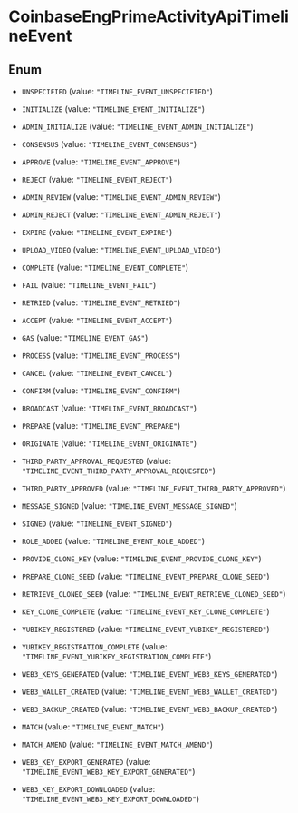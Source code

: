 
# CoinbaseEngPrimeActivityApiTimelineEvent

## Enum


* `UNSPECIFIED` (value: `"TIMELINE_EVENT_UNSPECIFIED"`)

* `INITIALIZE` (value: `"TIMELINE_EVENT_INITIALIZE"`)

* `ADMIN_INITIALIZE` (value: `"TIMELINE_EVENT_ADMIN_INITIALIZE"`)

* `CONSENSUS` (value: `"TIMELINE_EVENT_CONSENSUS"`)

* `APPROVE` (value: `"TIMELINE_EVENT_APPROVE"`)

* `REJECT` (value: `"TIMELINE_EVENT_REJECT"`)

* `ADMIN_REVIEW` (value: `"TIMELINE_EVENT_ADMIN_REVIEW"`)

* `ADMIN_REJECT` (value: `"TIMELINE_EVENT_ADMIN_REJECT"`)

* `EXPIRE` (value: `"TIMELINE_EVENT_EXPIRE"`)

* `UPLOAD_VIDEO` (value: `"TIMELINE_EVENT_UPLOAD_VIDEO"`)

* `COMPLETE` (value: `"TIMELINE_EVENT_COMPLETE"`)

* `FAIL` (value: `"TIMELINE_EVENT_FAIL"`)

* `RETRIED` (value: `"TIMELINE_EVENT_RETRIED"`)

* `ACCEPT` (value: `"TIMELINE_EVENT_ACCEPT"`)

* `GAS` (value: `"TIMELINE_EVENT_GAS"`)

* `PROCESS` (value: `"TIMELINE_EVENT_PROCESS"`)

* `CANCEL` (value: `"TIMELINE_EVENT_CANCEL"`)

* `CONFIRM` (value: `"TIMELINE_EVENT_CONFIRM"`)

* `BROADCAST` (value: `"TIMELINE_EVENT_BROADCAST"`)

* `PREPARE` (value: `"TIMELINE_EVENT_PREPARE"`)

* `ORIGINATE` (value: `"TIMELINE_EVENT_ORIGINATE"`)

* `THIRD_PARTY_APPROVAL_REQUESTED` (value: `"TIMELINE_EVENT_THIRD_PARTY_APPROVAL_REQUESTED"`)

* `THIRD_PARTY_APPROVED` (value: `"TIMELINE_EVENT_THIRD_PARTY_APPROVED"`)

* `MESSAGE_SIGNED` (value: `"TIMELINE_EVENT_MESSAGE_SIGNED"`)

* `SIGNED` (value: `"TIMELINE_EVENT_SIGNED"`)

* `ROLE_ADDED` (value: `"TIMELINE_EVENT_ROLE_ADDED"`)

* `PROVIDE_CLONE_KEY` (value: `"TIMELINE_EVENT_PROVIDE_CLONE_KEY"`)

* `PREPARE_CLONE_SEED` (value: `"TIMELINE_EVENT_PREPARE_CLONE_SEED"`)

* `RETRIEVE_CLONED_SEED` (value: `"TIMELINE_EVENT_RETRIEVE_CLONED_SEED"`)

* `KEY_CLONE_COMPLETE` (value: `"TIMELINE_EVENT_KEY_CLONE_COMPLETE"`)

* `YUBIKEY_REGISTERED` (value: `"TIMELINE_EVENT_YUBIKEY_REGISTERED"`)

* `YUBIKEY_REGISTRATION_COMPLETE` (value: `"TIMELINE_EVENT_YUBIKEY_REGISTRATION_COMPLETE"`)

* `WEB3_KEYS_GENERATED` (value: `"TIMELINE_EVENT_WEB3_KEYS_GENERATED"`)

* `WEB3_WALLET_CREATED` (value: `"TIMELINE_EVENT_WEB3_WALLET_CREATED"`)

* `WEB3_BACKUP_CREATED` (value: `"TIMELINE_EVENT_WEB3_BACKUP_CREATED"`)

* `MATCH` (value: `"TIMELINE_EVENT_MATCH"`)

* `MATCH_AMEND` (value: `"TIMELINE_EVENT_MATCH_AMEND"`)

* `WEB3_KEY_EXPORT_GENERATED` (value: `"TIMELINE_EVENT_WEB3_KEY_EXPORT_GENERATED"`)

* `WEB3_KEY_EXPORT_DOWNLOADED` (value: `"TIMELINE_EVENT_WEB3_KEY_EXPORT_DOWNLOADED"`)



